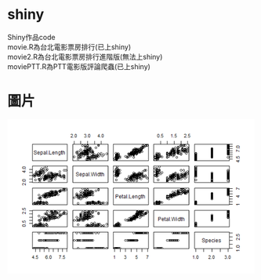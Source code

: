 # shiny
Shiny作品code	
<br>movie.R為台北電影票房排行(已上shiny)
<br>movie2.R為台北電影票房排行進階版(無法上shiny)
<br>moviePTT.R為PTT電影版評論爬蟲(已上shiny)
# 圖片
![](Rplot.png)
